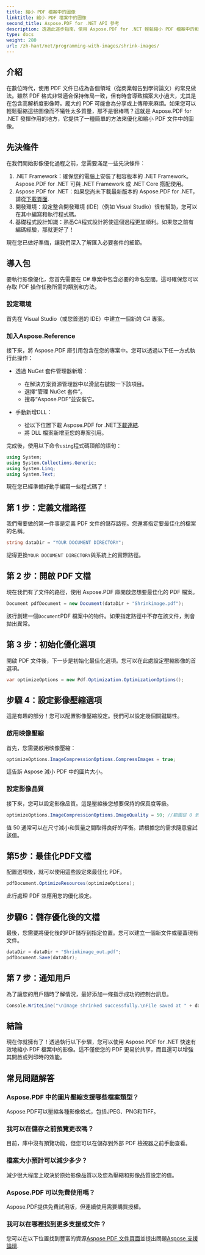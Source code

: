 ```yaml
---
title: 縮小 PDF 檔案中的圖像
linktitle: 縮小 PDF 檔案中的圖像
second_title: Aspose.PDF for .NET API 參考
description: 透過此逐步指南，使用 Aspose.PDF for .NET 輕鬆縮小 PDF 檔案中的影像，確保較小的檔案大小，同時保持品質。
type: docs
weight: 280
url: /zh-hant/net/programming-with-images/shrink-images/
---
```

## 介紹

在數位時代，使用 PDF 文件已成為各個領域（從商業報告到學術論文）的常見做法。雖然 PDF 格式非常適合保持佈局一致，但有時會導致檔案大小過大，尤其是在包含高解析度影像時。龐大的 PDF 可能會為分享或上傳帶來麻煩。如果您可以輕鬆壓縮這些圖像而不犧牲太多質量，那不是很棒嗎？這就是 Aspose.PDF for .NET 發揮作用的地方，它提供了一種簡單的方法來優化和縮小 PDF 文件中的圖像。 

## 先決條件

在我們開始影像優化過程之前，您需要滿足一些先決條件：

1. .NET Framework：確保您的電腦上安裝了相容版本的 .NET Framework。 Aspose.PDF for .NET 可與 .NET Framework 或 .NET Core 搭配使用。
2.  Aspose.PDF for .NET：如果您尚未下載最新版本的 Aspose.PDF for .NET，請從[下載頁面](https://releases.aspose.com/pdf/net/).
3. 開發環境：設定整合開發環境 (IDE)（例如 Visual Studio）很有幫助，您可以在其中編寫和執行程式碼。
4. 基礎程式設計知識：熟悉C#程式設計將使這個過程更加順利。如果您之前有編碼經驗，那就更好了！

現在您已做好準備，讓我們深入了解匯入必要套件的細節。

## 導入包

要執行影像優化，您首先需要在 C# 專案中包含必要的命名空間。這可確保您可以存取 PDF 操作任務所需的類別和方法。

### 設定環境

首先在 Visual Studio（或您首選的 IDE）中建立一個新的 C# 專案。

### 加入Aspose.Reference

接下來，將 Aspose.PDF 庫引用包含在您的專案中。您可以透過以下任一方式執行此操作：

- 透過 NuGet 套件管理器新增：
  - 在解決方案資源管理器中以滑鼠右鍵按一下該項目。
  - 選擇“管理 NuGet 套件”。
  - 搜尋“Aspose.PDF”並安裝它。

- 手動新增DLL：
  - 從以下位置下載 Aspose.PDF for .NET[下載連結](https://releases.aspose.com/pdf/net/).
  - 將 DLL 檔案新增至您的專案引用。

完成後，使用以下命令`using`程式碼頂部的語句：

```csharp
using System;
using System.Collections.Generic;
using System.Linq;
using System.Text;
```

現在您已經準備好動手編寫一些程式碼了！

## 第 1 步：定義文檔路徑

我們需要做的第一件事是定義 PDF 文件的儲存路徑。您還將指定要最佳化的檔案的名稱。

```csharp
string dataDir = "YOUR DOCUMENT DIRECTORY"; 
```

記得更換`YOUR DOCUMENT DIRECTORY`與系統上的實際路徑。

## 第 2 步：開啟 PDF 文檔

現在我們有了文件的路徑，使用 Aspose.PDF 庫開啟您想要最佳化的 PDF 檔案。

```csharp
Document pdfDocument = new Document(dataDir + "Shrinkimage.pdf");
```

該行創建一個`Document`PDF 檔案中的物件。如果指定路徑中不存在該文件，則會拋出異常。

## 第 3 步：初始化優化選項

開啟 PDF 文件後，下一步是初始化最佳化選項。您可以在此處設定壓縮影像的首選項。

```csharp
var optimizeOptions = new Pdf.Optimization.OptimizationOptions();
```

## 步驟 4：設定影像壓縮選項

這是有趣的部分！您可以配置影像壓縮設定。我們可以設定幾個關鍵屬性。

### 啟用映像壓縮

首先，您需要啟用映像壓縮：

```csharp
optimizeOptions.ImageCompressionOptions.CompressImages = true;
```

這告訴 Aspose 減小 PDF 中的圖片大小。

### 設定影像品質

接下來，您可以設定影像品質。這是壓縮後您想要保持的保真度等級。

```csharp
optimizeOptions.ImageCompressionOptions.ImageQuality = 50; //範圍從 0 到 100
```

值 50 通常可以在尺寸減小和質量之間取得良好的平衡。請根據您的需求隨意嘗試該值。

## 第5步：最佳化PDF文檔

配置選項後，就可以使用這些設定來最佳化 PDF。

```csharp
pdfDocument.OptimizeResources(optimizeOptions);
```

此行處理 PDF 並應用您的優化設定。

## 步驟6：儲存優化後的文檔

最後，您需要將優化後的PDF儲存到指定位置。您可以建立一個新文件或覆蓋現有文件。

```csharp
dataDir = dataDir + "Shrinkimage_out.pdf"; 
pdfDocument.Save(dataDir);
```

## 第 7 步：通知用戶

為了讓您的用戶隨時了解情況，最好添加一條指示成功的控制台訊息。

```csharp
Console.WriteLine("\nImage shrinked successfully.\nFile saved at " + dataDir);
```

## 結論

現在你就擁有了！透過執行以下步驟，您可以使用 Aspose.PDF for .NET 快速有效地縮小 PDF 檔案中的影像。這不僅使您的 PDF 更易於共享，而且還可以增強其開啟或列印時的效能。

## 常見問題解答

### Aspose.PDF 中的圖片壓縮支援哪些檔案類型？  
Aspose.PDF可以壓縮各種影像格式，包括JPEG、PNG和TIFF。

### 我可以在儲存之前預覽更改嗎？  
目前，庫中沒有預覽功能，但您可以在儲存到外部 PDF 檢視器之前手動查看。

### 檔案大小預計可以減少多少？  
減少很大程度上取決於原始影像品質以及您為壓縮和影像品質設定的值。

### Aspose.PDF 可以免費使用嗎？  
Aspose.PDF提供免費試用版，但連續使用需要購買授權。

### 我可以在哪裡找到更多支援或文件？  
您可以在以下位置找到豐富的資源[Aspose PDF 文件頁面](https://reference.aspose.com/pdf/net/)並提出問題[Aspose 支援論壇](https://forum.aspose.com/c/pdf/10).